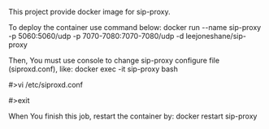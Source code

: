 This project provide docker image for sip-proxy.

To deploy the container use command below:
docker run --name sip-proxy -p 5060:5060/udp -p 7070-7080:7070-7080/udp -d leejoneshane/sip-proxy

Then, You must use console to change sip-proxy configure file (siproxd.conf), like:
docker exec -it sip-proxy bash

#>vi /etc/siproxd.conf

#>exit

When You finish this job, restart the container by:
docker restart sip-proxy
